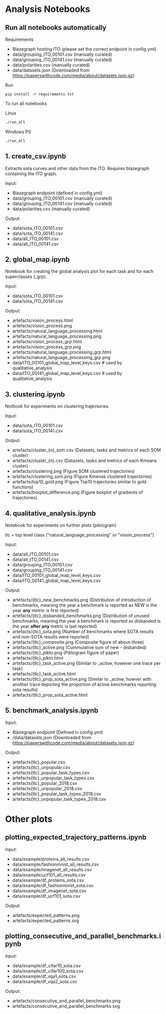 

# Analysis Notebooks

## Run all notebooks automatically

Requirements
- Blazegraph hosting ITO (please set the correct endpoint in config.yml)
- data/grouping_ITO_00101.csv (manually curated)
- data/grouping_ITO_00141.csv (manually curated)
- data/polarities.csv (manually curated)
- data/datasets.json (Downloaded from https://paperswithcode.com/media/about/datasets.json.gz)

Run 
```
pip install -r requirements.txt
```

To run all notebooks

Linux

```bash
./run_all
```

Windows PS

```bash
./run_all
```

## 1. **create_csv.ipynb** 

Extracts sota curves and other data from the ITO. Requires blazegraph containing the ITO graph. 

Input: 
- Blazegraph endpoint (defined in config.yml)
- data/grouping_ITO_00101.csv (manually curated)
- data/grouping_ITO_00141.csv (manually curated)
- data/polarities.csv (manually curated)

Output: 
- data/sota_ITO_00101.csv
- data/sota_ITO_00141.csv
- data/all_ITO_00101.csv
- data/all_ITO_00141.csv

## 2. **global_map.ipynb**

Notebook for creating the global analysis plot for each task and for each superclasses (_grp).
   
Input:
- data/sota_ITO_00101.csv
- data/sota_ITO_00141.csv
  
Output:
- artefacts/vision_process.html
- artefacts/vision_process.png
- artefacts/natural_language_processing.html
- artefacts/natural_language_processing.png
- artefacts/vision_process_grp.html
- artefacts/vision_process_grp.png
- artefacts/natural_language_processing_grp.html
- artefacts/natural_language_processing_grp.png
- data/ITO_00101_global_map_level_keys.csv # used by qualitative_analysis
- data/ITO_00141_global_map_level_keys.csv # used by qualitative_analysis

## 3. **clustering.ipynb**

Notbook for experiments on clustering trajectories.
   
Input:
- data/sota_ITO_00101.csv
- data/sota_ITO_00141.csv
  
Output:
- artefacts/cluster_{n}_som.csv (Datasets, tasks and metrics of each SOM cluster)
- artefacts/cluster_{n}.csv (Datasets, tasks and metrics of each Kmeans cluster)
- artefacts/clustering.png (Figure SOM clustered trajectories)
- artefacts/clustering_som.png (Figure Kmenas clustered trajectories)
- artefacts/top10_gold.png (Figure Top10 trajectories similar to gold functions)
- artefacts/boxplot_difference.png (Figure boxplot of gradients of trajectories)

## 4. **qualitative_analysis.ipynb**

Notebook for experiments on further plots (piktogram)

tlc = top level class ("natural_language_processing" or "vision_process")

Input:
- data/all_ITO_00101.csv
- data/all_ITO_00141.csv
- data/grouping_ITO_00101.csv
- data/grouping_ITO_00141.csv
- data/ITO_00101_global_map_level_keys.csv
- data/ITO_00141_global_map_level_keys.csv

Output:
- artefacts/{tlc}_new_benchmarks.png (Distribution of introduction of benchmarks, meaning the year a benchmark is reported as NEW is the year **any** metric is first reported)
- artefacts/{tlc}_disbanded_benchmarks.png (Distribution of unused benchmarks, meaning the year a benchmark is reported as disbanded is the year **after** **any** metric is last reported)
- artefacts/{tlc}_sota.png (Number of benchmarks where SOTA results and non-SOTA results were reported)
- artefacts/{tlc}_composite.png (Composite figure of above three)
- artefacts/{tlc}_active.png (Cummulative sum of new - disbanded)  
- artefacts/{tlc}_pikto.png (Piktogram figure of paper)
- artefacts/{tlc}_pikto.html
- artefacts/{tlc}_task_active.png (Similar to _active, however one trace per task)
- artefacts/{tlc}_task_active.html
- artefacts/{tlc}_prop_sota_active.png (Similar to _active, howver with another trace depicting the proportion of active benchmarks reporting sota results)
- artefacts/{tlc}_prop_sota_active.html

## 5. **benchmark_analysis.ipynb**

Input:
- Blazegraph endpoint (Defined in config.yml)
- /data/datasets.json (Downloaded from https://paperswithcode.com/media/about/datasets.json.gz)

Output:
- artefacts{tlc}_popular.csv
- artefacts{tlc}_unpopular.csv
- artefacts{tlc}_popular_task_types.csv
- artefacts{tlc}_unpopular_task_types.csv
- artefacts{tlc}_popular_2018.csv
- artefacts{tlc}_unpopular_2018.csv
- artefacts{tlc}_popular_task_types_2018.csv
- artefacts{tlc}_unpopular_task_types_2018.csv

# Other plots

## **plotting_expected_trajectory_patterns.ipynb**

Input:
- data/example/proteins_all_results.csv
- data/example/fashionmnist_all_results.csv
- data/example/imagenet_all_results.csv
- data/example/ucf101_all_results.csv
- data/example/df_proteins_sota.csv
- data/example/df_fashionmnist_sota.csv
- data/example/df_imagenet_sota.csv
- data/example/df_ucf101_sota.csv

Output:
- artefacts/expected_patterns.png
- artefacts/expected_patterns.svg

## **plotting_consecutive_and_parallel_benchmarks.ipynb**

Input:
- data/example/df_cifar10_sota.csv
- data/example/df_cifar100_sota.csv
- data/example/df_vqa1_sota.csv
- data/example/df_vqa2_sota.csv

Output:
- artefacts/consecutive_and_parallel_benchmarks.png
- artefacts/consecutive_and_parallel_benchmarks.svg